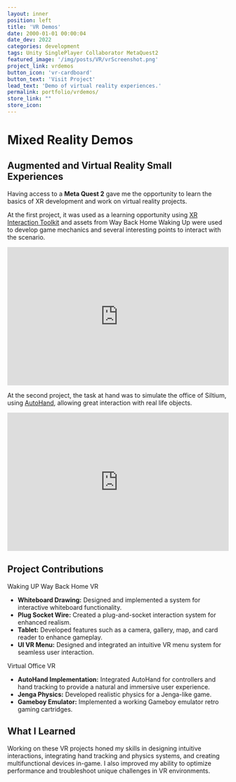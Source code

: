 ```yaml
---
layout: inner
position: left
title: 'VR Demos'
date: 2000-01-01 00:00:04
date_dev: 2022
categories: development
tags: Unity SinglePlayer Collaborator MetaQuest2 
featured_image: '/img/posts/VR/vrScreenshot.png'
project_link: vrdemos
button_icon: 'vr-cardboard'
button_text: 'Visit Project'
lead_text: 'Demo of virtual reality experiences.'
permalink: portfolio/vrdemos/
store_link: ""
store_icon: 
---
```


# **Mixed Reality Demos**
## Augmented and Virtual Reality Small Experiences

Having access to a **Meta Quest 2** gave me the opportunity to learn the basics of XR development and work on virtual reality projects.

At the first project, it was used as a learning opportunity using [XR Interaction Toolkit](https://docs.unity3d.com/Packages/com.unity.xr.interaction.toolkit@3.0/manual/index.html) and assets from Way Back Home Waking Up were used to develop game mechanics and several interesting points to interact with the scenario.

<iframe width="100%" height="315" src="https://www.youtube.com/embed/bcVNQ0yd3OU" 
title="YouTube video player" frameborder="0" allow="accelerometer; autoplay; clipboard-write; encrypted-media; gyroscope; picture-in-picture; web-share" 
referrerpolicy="strict-origin-when-cross-origin" allowfullscreen></iframe>

At the second project, the task at hand was to simulate the office of Siltium, using [AutoHand](https://assetstore.unity.com/packages/tools/game-toolkits/auto-hand-vr-interaction-165323), allowing great interaction with real life objects.

<iframe width="100%" height="315" src="https://www.youtube.com/embed/NHzyC15fCM4" 
title="YouTube video player" frameborder="0" allow="accelerometer; autoplay; clipboard-write; encrypted-media; gyroscope; picture-in-picture; web-share" 
referrerpolicy="strict-origin-when-cross-origin" allowfullscreen></iframe>

## **Project Contributions**

Waking UP Way Back Home VR
- **Whiteboard Drawing:** Designed and implemented a system for interactive whiteboard functionality.  
- **Plug Socket Wire:** Created a plug-and-socket interaction system for enhanced realism.  
- **Tablet:** Developed features such as a camera, gallery, map, and card reader to enhance gameplay.  
- **UI VR Menu:** Designed and integrated an intuitive VR menu system for seamless user interaction.  

Virtual Office VR
- **AutoHand Implementation:** Integrated AutoHand for controllers and hand tracking to provide a natural and immersive user experience.  
- **Jenga Physics:** Developed realistic physics for a Jenga-like game.  
- **Gameboy Emulator:** Implemented a working Gameboy emulator retro gaming cartridges.  

## **What I Learned**

Working on these VR projects honed my skills in designing intuitive interactions, integrating hand tracking and physics systems, and creating multifunctional devices in-game. I also improved my ability to optimize performance and troubleshoot unique challenges in VR environments.